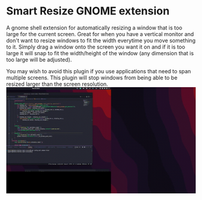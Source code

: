 # Smart Resize GNOME extension
A gnome shell extension for automatically resizing a window that is too large for the current screen. Great for when you have a vertical monitor 
and don't want to resize windows to fit the width everytime you move something to it. Simply drag a window onto the screen you want it on and if 
it is too large it will snap to fit the width/height of the window (any dimension that is too large will be adjusted). 

You may wish to avoid this plugin if you use applications that need to span multiple screens. This plugin will stop windows from being able to be resized larger than the screen resolution.
![demo](img/demo.gif)
